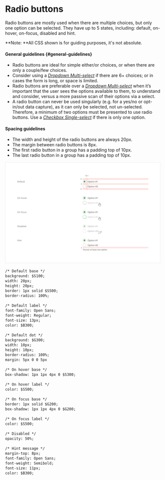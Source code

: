 # Radio buttons

Radio buttons are mostly used when there are multiple choices, but only one option can be selected. They have up to 5 states, including: default, on-hover, on-focus, disabled and hint.

**Note: **All CSS shown is for guiding purposes, it's not absolute.

#### General guidelines {#general-guidelines}

* Radio buttons are ideal for simple either/or choices, or when there are only a couple/few choices.
* Consider using a [_Dropdown Multi-select_](//atoms/dropdowns.html#multi-select) if there are 6+ choices; or in cases the form is long, or space is limited.
* Radio buttons are preferable over a [_Dropdown Multi-select_](//atoms/dropdowns.html#multi-select) when it’s important that the user sees the options available to them, to understand and consider, versus a more passive scan of their options via a select.
* A radio button can never be used singularly \(e.g. for a yes/no or opt-in/out data capture\), as it can only be selected, not un-selected. Therefore, a minimum of two options must be presented to use radio buttons. Use a [_Checkbox Single-select_](//atoms/checkboxes.html#single-select) if there is only one option.

#### Spacing guidelines

* The width and height of the radio buttons are always 20px.
* The margin between radio buttons is 8px.
* The first radio button in a group has a padding top of 10px.
* The last radio button in a group has a padding top of 10px.

![](/assets/atoms/radio-buttons-states.png)

```
/* Default base */
background: $S100;
width: 20px;
height: 20px;
border: 1px solid $S500;
border-radius: 100%;

/* Default label */
font-family: Open Sans;
font-weight: Regular;
font-size: 13px;
color: $B300;

/* Default dot */
background: $G300;
width: 10px;
height: 10px;
border-radius: 100%;
margin: 5px 0 0 5px

/* On hover base */
box-shadow: 1px 1px 4px 0 $S300;

/* On hover label */
color: $S500;

/* On focus base */
border: 1px solid $G200;
box-shadow: 1px 1px 4px 0 $G200;

/* On focus label */
color: $S500;

/* Disabled */
opacity: 50%;

/* Hint message */
margin-top: 8px;
font-family: Open Sans;
font-weight: Semibold;
font-size: 11px;
color: $B300;
```



